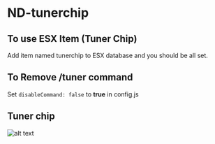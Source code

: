 # ND-tunerchip

## To use ESX Item (Tuner Chip)
Add item named tunerchip to ESX database and you should be all set.

## To Remove /tuner command
Set `disableCommand: false` to __true__ in config.js

## Tuner chip
![alt text](/ui/screenshot.png)
